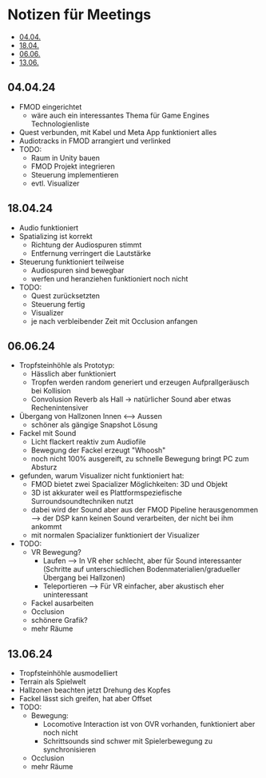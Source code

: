 # Notizen für Meetings

- [04.04.](#040424)
- [18.04.](#180424)
- [06.06.](#060624)
- [13.06.](#130624)
  
## 04.04.24

- FMOD eingerichtet
  - wäre auch ein interessantes Thema für Game Engines Technologienliste
- Quest verbunden, mit Kabel und Meta App funktioniert alles
- Audiotracks in FMOD arrangiert und verlinked
- TODO:
  - Raum in Unity bauen
  - FMOD Projekt integrieren
  - Steuerung implementieren
  - evtl. Visualizer

## 18.04.24

- Audio funktioniert
- Spatializing ist korrekt
  - Richtung der Audiospuren stimmt
  - Entfernung verringert die Lautstärke
- Steuerung funktioniert teilweise
  - Audiospuren sind bewegbar
  - werfen und heranziehen funktioniert noch nicht
- TODO:
  - Quest zurücksetzten 
  - Steuerung fertig
  - Visualizer
  - je nach verbleibender Zeit mit Occlusion anfangen

## 06.06.24

- Tropfsteinhöhle als Prototyp:
  - Hässlich aber funktioniert
  - Tropfen werden random generiert und erzeugen Aufprallgeräusch bei Kollision
  - Convolusion Reverb als Hall -> natürlicher Sound aber etwas Rechenintensiver
- Übergang von Hallzonen Innen <--> Aussen
  - schöner als gängige Snapshot Lösung
- Fackel mit Sound
  - Licht flackert reaktiv zum Audiofile
  - Bewegung der Fackel erzeugt "Whoosh"
  - noch nicht 100% ausgereift, zu schnelle Bewegung bringt PC zum Absturz
- gefunden, warum Visualizer nicht funktioniert hat:
  - FMOD bietet zwei Spacializer Möglichkeiten: 3D und Objekt
  - 3D ist akkurater weil es Plattformspeziefische Surroundsoundtechniken nutzt
  - dabei wird der Sound aber aus der FMOD Pipeline herausgenommen
    --> der DSP kann keinen Sound verarbeiten, der nicht bei ihm ankommt
  - mit normalen Spacializer funktioniert der Visualizer
- TODO:
  - VR Bewegung?
    - Laufen --> In VR eher schlecht, aber für Sound interessanter (Schritte auf unterschiedlichen Bodenmaterialien/gradueller Übergang bei Hallzonen)
    - Teleportieren --> Für VR einfacher, aber akustisch eher uninteressant
  - Fackel ausarbeiten
  - Occlusion
  - schönere Grafik?
  - mehr Räume

## 13.06.24

- Tropfsteinhöhle ausmodelliert
- Terrain als Spielwelt
- Hallzonen beachten jetzt Drehung des Kopfes
- Fackel lässt sich greifen, hat aber Offset
- TODO:
  - Bewegung: 
    - Locomotive Interaction ist von OVR vorhanden, funktioniert aber noch nicht
    - Schrittsounds sind schwer mit Spielerbewegung zu synchronisieren
  - Occlusion
  - mehr Räume